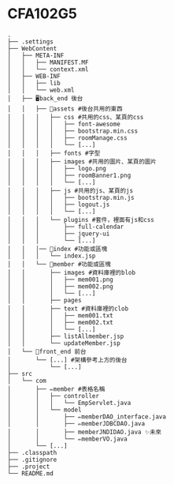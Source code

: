 # CFA102G5
    .
    ├── .settings
    ├── WebContent
    │   ├── META-INF
    │   │   ├── MANIFEST.MF
    │   │   └── context.xml
    │   ├── WEB-INF
    │   │   ├── lib
    │   │   └── web.xml
    │   ├── 🖥️back_end 後台
    │   │   ├── 📁assets #後台共用的東西
    │   │   │   ├── css #共用的css、某頁的css
    │   │   │   │   ├── font-awesome
    │   │   │   │   ├── bootstrap.min.css
    │   │   │   │   ├── roomManage.css
    │   │   │   │   └── [...]
    │   │   │   ├── fonts #字型
    │   │   │   ├── images #共用的圖片、某頁的圖片
    │   │   │   │   ├── logo.png
    │   │   │   │   ├── roomBanner1.png
    │   │   │   │   └── [...]
    │   │   │   ├── js #共用的js、某頁的js
    │   │   │   │   ├── bootstrap.min.js
    │   │   │   │   ├── logout.js
    │   │   │   │   └── [...]
    │   │   │   └── plugins #套件，裡面有js和css
    │   │   │       ├── full-calendar
    │   │   │       ├── jquery-ui
    │   │   │       └── [...]
    │   │   │── 📁index #功能或區塊
    │   │   │   └── index.jsp
    │   │   └── 📁member #功能或區塊
    │   │       ├── images #資料庫裡的blob
    │   │       │   ├── mem001.png
    │   │       │   ├── mem002.png
    │   │       │   └── [...]
    │   │       ├── pages
    │   │       ├── text #資料庫裡的clob
    │   │       │   ├── mem001.txt
    │   │       │   ├── mem002.txt
    │   │       │   └── [...]
    │   │       ├── listAllmember.jsp
    │   │       └── updateMember.jsp
    │   └── 🛒front_end 前台
    │       └── [...] #架構參考上方的後台
    │           └── [...]
    ├── src
    │   └── com
    │       ├── ✏️member #表格名稱
    │       │   ├── controller
    │       │   │   └── EmpServlet.java
    │       │   └── model
    │       │       ├── ✏️memberDAO_interface.java
    │       │       ├── ✏️memberJDBCDAO.java
    │       │       ├── memberJNDIDAO.java ✨未來
    │       │       └── ✏️memberVO.java
    │       └── [...]
    ├── .classpath
    ├── .gitignore
    ├── .project
    └── README.md
